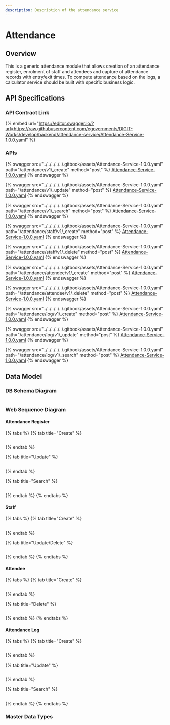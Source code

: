 ```yaml
---
description: Description of the attendance service
---
```


# Attendance

## Overview

This is a generic attendance module that allows creation of an attendance register, enrolment of staff and attendees and capture of attendance records with entry/exit times. To compute attendance based on the logs, a calculator service should be built with specific business logic.&#x20;

## API Specifications

### API Contract Link

{% embed url="https://editor.swagger.io/?url=https://raw.githubusercontent.com/egovernments/DIGIT-Works/develop/backend/attendance-service/Attendance-Service-1.0.0.yaml" %}

### APIs

{% swagger src="../../../../../.gitbook/assets/Attendance-Service-1.0.0.yaml" path="/attendance/v1/_create" method="post" %}
[Attendance-Service-1.0.0.yaml](../../../../../.gitbook/assets/Attendance-Service-1.0.0.yaml)
{% endswagger %}

{% swagger src="../../../../../.gitbook/assets/Attendance-Service-1.0.0.yaml" path="/attendance/v1/_update" method="post" %}
[Attendance-Service-1.0.0.yaml](../../../../../.gitbook/assets/Attendance-Service-1.0.0.yaml)
{% endswagger %}

{% swagger src="../../../../../.gitbook/assets/Attendance-Service-1.0.0.yaml" path="/attendance/v1/_search" method="post" %}
[Attendance-Service-1.0.0.yaml](../../../../../.gitbook/assets/Attendance-Service-1.0.0.yaml)
{% endswagger %}

{% swagger src="../../../../../.gitbook/assets/Attendance-Service-1.0.0.yaml" path="/attendance/staff/v1/_create" method="post" %}
[Attendance-Service-1.0.0.yaml](../../../../../.gitbook/assets/Attendance-Service-1.0.0.yaml)
{% endswagger %}

{% swagger src="../../../../../.gitbook/assets/Attendance-Service-1.0.0.yaml" path="/attendance/staff/v1/_delete" method="post" %}
[Attendance-Service-1.0.0.yaml](../../../../../.gitbook/assets/Attendance-Service-1.0.0.yaml)
{% endswagger %}

{% swagger src="../../../../../.gitbook/assets/Attendance-Service-1.0.0.yaml" path="/attendance/attendee/v1/_create" method="post" %}
[Attendance-Service-1.0.0.yaml](../../../../../.gitbook/assets/Attendance-Service-1.0.0.yaml)
{% endswagger %}

{% swagger src="../../../../../.gitbook/assets/Attendance-Service-1.0.0.yaml" path="/attendance/attendee/v1/_delete" method="post" %}
[Attendance-Service-1.0.0.yaml](../../../../../.gitbook/assets/Attendance-Service-1.0.0.yaml)
{% endswagger %}

{% swagger src="../../../../../.gitbook/assets/Attendance-Service-1.0.0.yaml" path="/attendance/log/v1/_create" method="post" %}
[Attendance-Service-1.0.0.yaml](../../../../../.gitbook/assets/Attendance-Service-1.0.0.yaml)
{% endswagger %}

{% swagger src="../../../../../.gitbook/assets/Attendance-Service-1.0.0.yaml" path="/attendance/log/v1/_update" method="post" %}
[Attendance-Service-1.0.0.yaml](../../../../../.gitbook/assets/Attendance-Service-1.0.0.yaml)
{% endswagger %}

{% swagger src="../../../../../.gitbook/assets/Attendance-Service-1.0.0.yaml" path="/attendance/log/v1/_search" method="post" %}
[Attendance-Service-1.0.0.yaml](../../../../../.gitbook/assets/Attendance-Service-1.0.0.yaml)
{% endswagger %}

## Data Model

### DB Schema Diagram

<figure><img src="../../../../../.gitbook/assets/image (26).png" alt=""><figcaption></figcaption></figure>

### Web Sequence Diagram

#### Attendance Register

{% tabs %}
{% tab title="Create" %}
<figure><img src="../../../../../.gitbook/assets/Attendance-Register Create (1).png" alt=""><figcaption></figcaption></figure>


{% endtab %}

{% tab title="Update" %}
<figure><img src="../../../../../.gitbook/assets/Attendance-Register Update (1).png" alt=""><figcaption></figcaption></figure>


{% endtab %}

{% tab title="Search" %}
<figure><img src="../../../../../.gitbook/assets/Attendance-Register Search (1).png" alt=""><figcaption></figcaption></figure>


{% endtab %}
{% endtabs %}

#### Staff

{% tabs %}
{% tab title="Create" %}
<figure><img src="../../../../../.gitbook/assets/Staff Create.png" alt=""><figcaption></figcaption></figure>


{% endtab %}

{% tab title="Update/Delete" %}
<figure><img src="../../../../../.gitbook/assets/Staff Delete.png" alt=""><figcaption></figcaption></figure>


{% endtab %}
{% endtabs %}

#### Attendee

{% tabs %}
{% tab title="Create" %}
<figure><img src="../../../../../.gitbook/assets/Attendee Create.png" alt=""><figcaption></figcaption></figure>


{% endtab %}

{% tab title="Delete" %}
<figure><img src="../../../../../.gitbook/assets/Attendee Delete.png" alt=""><figcaption></figcaption></figure>


{% endtab %}
{% endtabs %}

#### Attendance Log

{% tabs %}
{% tab title="Create" %}
<figure><img src="../../../../../.gitbook/assets/Attendance Log Create.png" alt=""><figcaption></figcaption></figure>


{% endtab %}

{% tab title="Update" %}
<figure><img src="../../../../../.gitbook/assets/Attendance Log Update.png" alt=""><figcaption></figcaption></figure>


{% endtab %}

{% tab title="Search" %}
<figure><img src="../../../../../.gitbook/assets/Attendance Log Search.png" alt=""><figcaption></figcaption></figure>


{% endtab %}
{% endtabs %}



### Master Data Types



